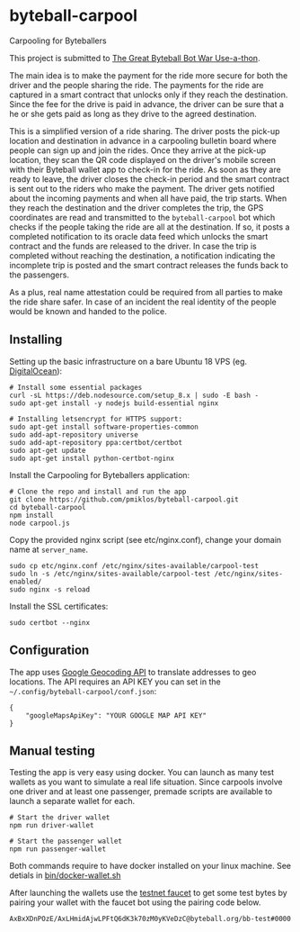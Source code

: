# byteball-carpool
Carpooling for Byteballers

This project is submitted to [The Great Byteball Bot War Use-a-thon](https://wiki.byteball.org/Use-a-thon/botwar).

The main idea is to make the payment for the ride more secure for both the driver and the people sharing the ride.
The payments for the ride are captured in a smart contract that unlocks only if they reach the destination. Since
the fee for the drive is paid in advance, the driver can be sure that a he or she gets paid as long as they drive
to the agreed destination.

This is a simplified version of a ride sharing. The driver posts the pick-up location and destination in advance in a
carpooling bulletin board where people can sign up and join the rides. Once they arrive at the pick-up location, they
scan the QR code displayed on the driver's mobile screen with their Byteball wallet app to check-in for the ride. As
soon as they are ready to leave, the driver closes the check-in period and the smart contract is sent out to the riders who
make the payment. The driver gets notified about the incoming payments and when all have paid, the trip starts. When they
reach the destination and the driver completes the trip, the GPS coordinates are read and transmitted to the
`byteball-carpool` bot which checks if the people taking the ride are all at the destination. If so, it posts a 
completed notification to its oracle data feed which unlocks the smart contract and the funds are released to the
driver. In case the trip is completed without reaching the destination, a notification indicating the incomplete trip is
posted and the smart contract releases the funds back to the passengers.

As a plus, real name attestation could be required from all parties to make the ride share safer. In case of an incident
the real identity of the people would be known and handed to the police.

## Installing

Setting up the basic infrastructure on a bare Ubuntu 18 VPS (eg. [DigitalOcean](https://m.do.co/c/7adeb4d35924)):

    # Install some essential packages
    curl -sL https://deb.nodesource.com/setup_8.x | sudo -E bash -
    sudo apt-get install -y nodejs build-essential nginx
    
    # Installing letsencrypt for HTTPS support:
    sudo apt-get install software-properties-common
    sudo add-apt-repository universe
    sudo add-apt-repository ppa:certbot/certbot
    sudo apt-get update
    sudo apt-get install python-certbot-nginx

Install the Carpooling for Byteballers application:

    # Clone the repo and install and run the app
    git clone https://github.com/pmiklos/byteball-carpool.git
    cd byteball-carpool
    npm install
    node carpool.js
    
Copy the provided nginx script (see etc/nginx.conf), change your domain name at `server_name`.

    sudo cp etc/nginx.conf /etc/nginx/sites-available/carpool-test
    sudo ln -s /etc/nginx/sites-available/carpool-test /etc/nginx/sites-enabled/
    sudo nginx -s reload

Install the SSL certificates:

    sudo certbot --nginx

## Configuration

The app uses [Google Geocoding API](https://developers.google.com/maps/documentation/geocoding/start) to translate addresses to geo locations.
The API requires an API KEY you can set in the `~/.config/byteball-carpool/conf.json`:

    {
        "googleMapsApiKey": "YOUR GOOGLE MAP API KEY"
    }

## Manual testing

Testing the app is very easy using docker. You can launch as many test wallets as you want to simulate a real life situation.
Since carpools involve one driver and at least one passenger, premade scripts are available to launch a separate wallet for each.

    # Start the driver wallet
    npm run driver-wallet

    # Start the passenger wallet
    npm run passenger-wallet

Both commands require to have docker installed on your linux machine. See detials in [bin/docker-wallet.sh](./bin/docker-wallet.sh)

After launching the wallets use the [testnet faucet](https://byteball.org/testnet.html) to get some test bytes by pairing your wallet with the faucet bot using the pairing code below.

    AxBxXDnPOzE/AxLHmidAjwLPFtQ6dK3k70zM0yKVeDzC@byteball.org/bb-test#0000
